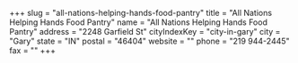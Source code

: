 +++
slug = "all-nations-helping-hands-food-pantry"
title = "All Nations Helping Hands Food Pantry"
name = "All Nations Helping Hands Food Pantry"
address = "2248 Garfield St"
cityIndexKey = "city-in-gary"
city = "Gary"
state = "IN"
postal = "46404"
website = ""
phone = "219 944-2445"
fax = ""
+++
